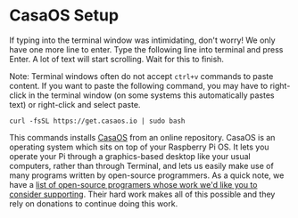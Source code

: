 
# __CasaOS Setup__

If typing into the terminal window was intimidating, don't worry! We only have one more line to enter. Type the following line into terminal and press Enter. A lot of text will start scrolling. Wait for this to finish.

Note: Terminal windows often do not accept `ctrl+v` commands to paste content. If you want to paste the following command, you may have to right-click in the terminal window (on some systems this automatically pastes text) or right-click and select paste.

`curl -fsSL https://get.casaos.io | sudo bash`

This commands installs [CasaOS](https://casaos.io/) from an online repository. CasaOS is an operating system which sits on top of your Raspberry Pi OS. It lets you operate your Pi through a graphics-based desktop like your usual computers, rather than through Terminal, and lets us easily make use of many programs written by open-source programmers. As a quick note, we have a [list of open-source programers whose work we'd like you to consider supporting](../donations_list.md). Their hard work makes all of this possible and they rely on donations to continue doing this work.


